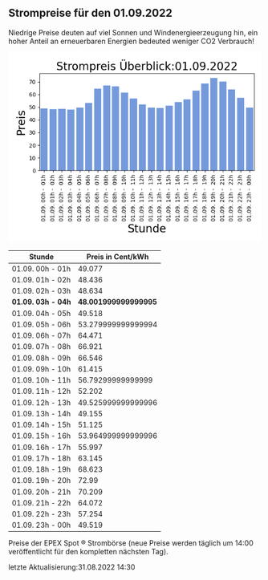 
## Strompreise für den 01.09.2022

Niedrige Preise deuten auf viel Sonnen und Windenergieerzeugung hin, ein hoher Anteil an erneuerbaren Energien bedeuted weniger CO2 Verbrauch!

![Strompreis übersicht](imgs/strompreis_uebersicht.png)

| Stunde | Preis in Cent/kWh |
|---|---|
| 01.09. 00h -  01h | 49.077 | 
| 01.09. 01h -  02h | 48.436 | 
| 01.09. 02h -  03h | 48.634 | 
| **01.09. 03h -  04h** | **48.001999999999995** | 
| 01.09. 04h -  05h | 49.518 | 
| 01.09. 05h -  06h | 53.279999999999994 | 
| 01.09. 06h -  07h | 64.471 | 
| 01.09. 07h -  08h | 66.921 | 
| 01.09. 08h -  09h | 66.546 | 
| 01.09. 09h -  10h | 61.415 | 
| 01.09. 10h -  11h | 56.79299999999999 | 
| 01.09. 11h -  12h | 52.202 | 
| 01.09. 12h -  13h | 49.525999999999996 | 
| 01.09. 13h -  14h | 49.155 | 
| 01.09. 14h -  15h | 51.125 | 
| 01.09. 15h -  16h | 53.964999999999996 | 
| 01.09. 16h -  17h | 55.997 | 
| 01.09. 17h -  18h | 63.145 | 
| 01.09. 18h -  19h | 68.623 | 
| 01.09. 19h -  20h | 72.99 | 
| 01.09. 20h -  21h | 70.209 | 
| 01.09. 21h -  22h | 64.072 | 
| 01.09. 22h -  23h | 57.254 | 
| 01.09. 23h -  00h | 49.519 | 

Preise der EPEX Spot ® Strombörse (neue Preise werden täglich um 14:00 veröffentlicht für den kompletten nächsten Tag).

letzte Aktualisierung:31.08.2022 14:30